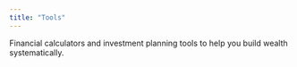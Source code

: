 ```yaml
---
title: "Tools"
---
```


Financial calculators and investment planning tools to help you build wealth systematically.
